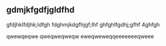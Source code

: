 ## gdmjkfgdfjgldfhd
gfdjhklfdjhk;ldfgh
fdghmjkdgfhjgf;lhf
ghfghlfgdhj;gfhf
4ghfgh

qwewqeqwe
qweqweqweqw
eweqweweqqeeeeeeeqweee